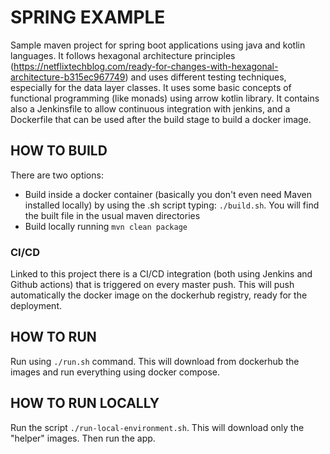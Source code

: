 # SPRING EXAMPLE

Sample maven project for spring boot applications using java and kotlin languages.
It follows hexagonal architecture
principles (https://netflixtechblog.com/ready-for-changes-with-hexagonal-architecture-b315ec967749)
and uses different testing techniques, especially for the data layer classes.
It uses some basic concepts of functional programming (like monads) using arrow kotlin library.
It contains also a Jenkinsfile to allow continuous integration with jenkins, and
a Dockerfile that can be used after the build stage to build a docker image.

## HOW TO BUILD

There are two options:

- Build inside a docker container (basically you don't even need Maven installed locally)
  by using the .sh script typing: `./build.sh`. You will find the built file in the
  usual maven directories
- Build locally running `mvn clean package`

### CI/CD

Linked to this project there is a CI/CD integration (both using Jenkins and Github actions) that is triggered
on every master push. This will push automatically the docker image on the dockerhub registry,
ready for the deployment.

## HOW TO RUN

Run using `./run.sh` command.
This will download from dockerhub the images and run everything using docker compose.

## HOW TO RUN LOCALLY

Run the script `./run-local-environment.sh`. This will download only the "helper" images.
Then run the app.
